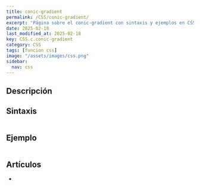 ```yaml
---
title: conic-gradient
permalink: /CSS/conic-gradient/
excerpt: "Página sobre el conic-gradient con sintaxis y ejemplos en CSS."
date: 2025-02-18
last_modified_at: 2025-02-18
key: CSS.c.conic-gradient
category: CSS
tags: [funcion css]
image: "/assets/images/css.png"
sidebar:
  nav: css
---
```


## Descripción


## Sintaxis


```css

```


## Ejemplo


```css

```


## Artículos

- 
